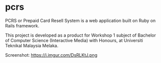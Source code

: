 # pcrs
PCRS or Prepaid Card Resell System is a web application built on Ruby on Rails framework.

This project is developed as a product for Workshop 1 subject of Bachelor of Computer Science (Interactive Media) with Honours, at Universiti Teknikal Malaysia Melaka.

Screenshot: https://i.imgur.com/DsRLKtJ.png
